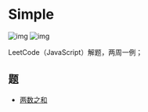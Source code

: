 # Simple

![img](https://img.shields.io/github/license/icepy/simple.svg) ![img](https://img.shields.io/github/last-commit/icepy/simple/master.svg)

LeetCode（JavaScript）解题，两周一例；

## 题

- [两数之和](./src/i_1.ts)